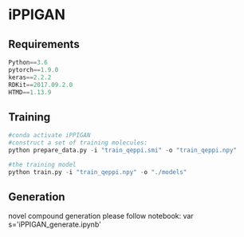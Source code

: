 # iPPIGAN




## Requirements
```python
Python==3.6
pytorch==1.9.0
keras==2.2.2
RDKit==2017.09.2.0
HTMD==1.13.9
```

## Training
```python
#conda activate iPPIGAN
#construct a set of training molecules:
python prepare_data.py -i "train_qeppi.smi" -o "train_qeppi.npy"

#the training model
python train.py -i "train_qeppi.npy" -o "./models"

```

## Generation
novel compound generation please follow notebook:
var s='iPPIGAN_generate.ipynb'





